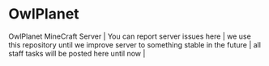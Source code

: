 # OwlPlanet
OwlPlanet MineCraft Server |
You can report server issues here |
we use this repository until we improve server to something stable in the future |
all staff tasks will be posted here until now |

